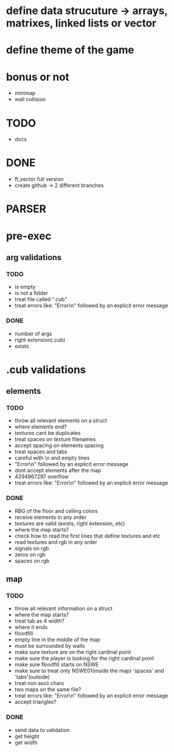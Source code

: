 # define data strucuture -> arrays, matrixes, linked lists or vector

# define theme of the game

# bonus or not
- minimap
- wall collision

# TODO
- docs

# DONE
- ft_vector full version
- create github -> 2 different branches

# PARSER

# pre-exec

## arg validations
### TODO
- is empty
- is not a folder
- treat file called ".cub"
- treat errors like: "Error\n" followed by an explicit error message
### DONE
- number of args
- right extension(.cub) 
- exists

# .cub validations

## elements
### TODO
- throw all relevant elements on a struct
- where elements end?
- textures cant be duplicates
- treat spaces on texture filenames
- accept spacing on elements spacing
- treat spaces and tabs
- careful with \n and empty lines
- "Error\n" followed by an explicit error message
- dont accept elements after the map
- 4294967297 overflow
- treat errors like: "Error\n" followed by an explicit error message
### DONE
- RBG of the floor and celiing colors
- receive elements in any order
- textures are valid (exists, right extension, etc)
- where the map starts?
- check how to read the first lines that define textures and etc
- read textures and rgb in any order
- signals on rgb
- zeros on rgb
- spaces on rgb

## map
### TODO
- throw all relevant information on a struct
- where the map starts?
- treat tab as 4 width?
- where it ends
- floodfill
- empty line in the middle of the map
- must be surrounded by walls
- make sure texture are on the right cardinal point
- make sure the player is looking for the right cardinal point
- make sure floodfill starts on NSWE
- make sure to treat only NSWE01(inside the map) 'spaces' and 'tabs'(outside)
- treat non ascii chars
- two maps on the same file?
- treat errors like: "Error\n" followed by an explicit error message
- accept triangles?
### DONE
- send data to validation
- get height
- get width
